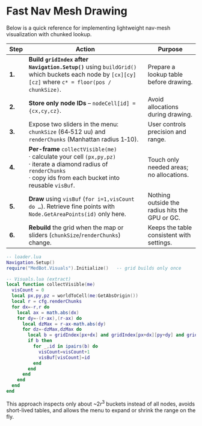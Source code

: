 # Fast Nav Mesh Drawing

Below is a quick reference for implementing lightweight nav-mesh visualization with chunked lookup.

| Step | Action | Purpose |
| ---- | ------ | ------- |
| **1.** | **Build `gridIndex` after `Navigation.Setup()`** using `buildGrid()` which buckets each node by `[cx][cy][cz]` where `c* = floor(pos / chunkSize)`. | Prepare a lookup table before drawing. |
| **2.** | **Store only node IDs** – `nodeCell[id] = {cx,cy,cz}`. | Avoid allocations during drawing. |
| **3.** | Expose two sliders in the menu: `chunkSize` (64‑512 uu) and `renderChunks` (Manhattan radius 1‑10). | User controls precision and range. |
| **4.** | **Per-frame** `collectVisible(me)`<br>· calculate your cell `(px,py,pz)`<br>· iterate a diamond radius of `renderChunks`<br>· copy ids from each bucket into reusable `visBuf`. | Touch only needed areas; no allocations. |
| **5.** | **Draw** using `visBuf` (`for i=1,visCount do …`). Retrieve fine points with `Node.GetAreaPoints(id)` only here. | Nothing outside the radius hits the GPU or GC. |
| **6.** | **Rebuild** the grid when the map or sliders (`chunkSize`/`renderChunks`) change. | Keeps the table consistent with settings. |

```lua
-- loader.lua
Navigation.Setup()
require("MedBot.Visuals").Initialize()   -- grid builds only once

-- Visuals.lua (extract)
local function collectVisible(me)
  visCount = 0
  local px,py,pz = worldToCell(me:GetAbsOrigin())
  local r = cfg.renderChunks
  for dx=-r,r do
    local ax = math.abs(dx)
    for dy=-(r-ax),(r-ax) do
      local dzMax = r-ax-math.abs(dy)
      for dz=-dzMax,dzMax do
        local b = gridIndex[px+dx] and gridIndex[px+dx][py+dy] and gridIndex[px+dx][py+dy][pz+dz]
        if b then
          for _,id in ipairs(b) do
            visCount=visCount+1
            visBuf[visCount]=id
          end
        end
      end
    end
  end
end
```

This approach inspects only about \~$2 r^3$ buckets instead of all nodes, avoids short-lived tables, and allows the menu to expand or shrink the range on the fly.
